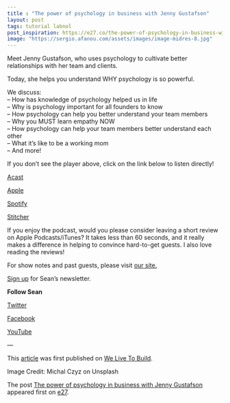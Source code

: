 ```yaml
---
title : "The power of psychology in business with Jenny Gustafson"
layout: post
tags: tutorial labnol
post_inspiration: https://e27.co/the-power-of-psychology-in-business-with-jenny-gustafson-20210326/
image: "https://sergio.afanou.com/assets/images/image-midres-8.jpg"
---
```


<p></p>
<p>Meet Jenny Gustafson, who uses psychology to cultivate better relationships with her team and clients.</p>
<p>Today, she helps you understand WHY psychology is so powerful.</p>
<p>We discuss:<br />
&#8211; How has knowledge of psychology helped us in life<br />
&#8211; Why is psychology important for all founders to know<br />
&#8211; How psychology can help you better understand your team members<br />
&#8211; Why you MUST learn empathy NOW<br />
&#8211; How psychology can help your team members better understand each other<br />
&#8211; What it’s like to be a working mom<br />
&#8211; And more!</p>
<p>If you don’t see the player above, click on the link below to listen directly!</p>
<p><a rel="follow" href="https://shows.acast.com/welivetobuild/episodes/6038f75295f3b44709c0a2cd" target="_blank" rel="follow noopener" >Acast</a></p>
<p><a rel="follow" href="https://podcasts.apple.com/us/podcast/we-live-to-build/id1531994765" target="_blank" rel="follow noopener" >Apple</a></p>
<p><a rel="follow" href="https://open.spotify.com/show/68lykxIMOyofZNiWSF4vFx" target="_blank" rel="follow noopener" >Spotify</a></p>
<p><a rel="follow" href="https://www.stitcher.com/show/we-live-to-build" target="_blank" rel="follow noopener" >Stitcher</a></p>
<p>If you enjoy the podcast, would you please consider leaving a short review on Apple Podcasts/iTunes? It takes less than 60 seconds, and it really makes a difference in helping to convince hard-to-get guests. I also love reading the reviews!</p>
<p dir="ltr">For show notes and past guests, please visit <a rel="follow" href="http://welivetobuild.com/listen" rel="follow">our site.</a></p>
<p dir="ltr"><a rel="follow" href="http://eepurl.com/hcPQeT" rel="follow">Sign up</a> for Sean’s newsletter.</p>
<p dir="ltr"><strong>Follow Sean</strong></p>
<p dir="ltr"><a rel="follow" href="http://twitter.com/welivetobuild" rel="follow">Twitter</a></p>
<p dir="ltr"><a rel="follow" href="http://facebook.com/We-Live-to-Build-104343161405887" rel="follow">Facebook</a></p>
<p dir="ltr"><a rel="follow" href="http://youtube.com/channel/UCRxmA5Mnz8sWx5mYD6l5HMA" rel="follow">YouTube</a></p>
<p dir="ltr">&#8212;</p>
<p>This <a rel="follow" href="https://www.welivetobuild.com/podcast/wltb-023-the-power-of-psychology-in-business-with-jenny-gustafson/">article</a> was first published on <a rel="follow" href="https://www.welivetobuild.com/" rel="follow">We Live To Build</a>.</p>
<p>Image Credit: Michal Czyz on Unsplash</p>
<p>The post <a rel="nofollow" href="https://e27.co/the-power-of-psychology-in-business-with-jenny-gustafson-20210326/">The power of psychology in business with Jenny Gustafson</a> appeared first on <a rel="nofollow" href="https://e27.co">e27</a>.</p>
